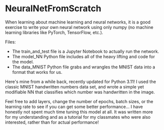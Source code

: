 # NeuralNetFromScratch

When learning about machine learning and neural networks, it is a good exercise to write your own neural network using only numpy (no machine learning libraries like PyTorch, TensorFlow, etc.). 

Files: 
- The train_and_test file is a Jupyter Notebook to actually run the network. 
- The model_NN Python file includes all of the heavy lifting and code for the model. 
- The data_MNIST Python file grabs and wrangles the MNIST data into a format that works for us. 

Here's mine from a while back, recently updated for Python 3.11! 
I used the classic MNIST handwritten numbers data set, and wrote a simple yet modifiable NN that classifies which number was handwritten in the image. 

Feel free to add layers, change the number of epochs, batch sizes, or the learning rate to see if you can get some better performance... I have honestly not spent much time tuning this model at all. It was written more for my understanding and as a tutorial for my classmates who were also interested, rather than for actual performance!
